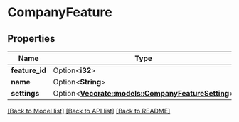 # CompanyFeature

## Properties

Name | Type | Description | Notes
------------ | ------------- | ------------- | -------------
**feature_id** | Option<**i32**> |  | [optional]
**name** | Option<**String**> |  | [optional]
**settings** | Option<[**Vec<crate::models::CompanyFeatureSetting>**](CompanyFeatureSetting.md)> |  | [optional]

[[Back to Model list]](../README.md#documentation-for-models) [[Back to API list]](../README.md#documentation-for-api-endpoints) [[Back to README]](../README.md)


